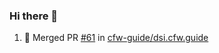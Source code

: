 ### Hi there 👋

<!--START_SECTION:activity-->
1. 🎉 Merged PR [#61](https://github.com/cfw-guide/dsi.cfw.guide/pull/61) in [cfw-guide/dsi.cfw.guide](https://github.com/cfw-guide/dsi.cfw.guide)
<!--END_SECTION:activity-->

<!--
**SetiZ/SetiZ** is a ✨ _special_ ✨ repository because its `README.md` (this file) appears on your GitHub profile.

Here are some ideas to get you started:

- 🔭 I’m currently working on ...
- 🌱 I’m currently learning ...
- 👯 I’m looking to collaborate on ...
- 🤔 I’m looking for help with ...
- 💬 Ask me about ...
- 📫 How to reach me: ...
- 😄 Pronouns: ...
- ⚡ Fun fact: ...
-->
